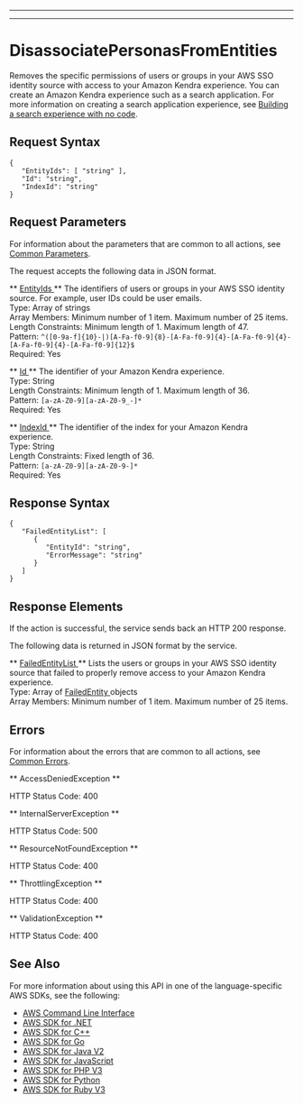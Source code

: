 --------

--------

# DisassociatePersonasFromEntities<a name="API_DisassociatePersonasFromEntities"></a>

Removes the specific permissions of users or groups in your AWS SSO identity source with access to your Amazon Kendra experience\. You can create an Amazon Kendra experience such as a search application\. For more information on creating a search application experience, see [Building a search experience with no code](https://docs.aws.amazon.com/kendra/latest/dg/deploying-search-experience-no-code.html)\.

## Request Syntax<a name="API_DisassociatePersonasFromEntities_RequestSyntax"></a>

```
{
   "EntityIds": [ "string" ],
   "Id": "string",
   "IndexId": "string"
}
```

## Request Parameters<a name="API_DisassociatePersonasFromEntities_RequestParameters"></a>

For information about the parameters that are common to all actions, see [Common Parameters](CommonParameters.md)\.

The request accepts the following data in JSON format\.

 ** [ EntityIds ](#API_DisassociatePersonasFromEntities_RequestSyntax) **   <a name="Kendra-DisassociatePersonasFromEntities-request-EntityIds"></a>
The identifiers of users or groups in your AWS SSO identity source\. For example, user IDs could be user emails\.  
Type: Array of strings  
Array Members: Minimum number of 1 item\. Maximum number of 25 items\.  
Length Constraints: Minimum length of 1\. Maximum length of 47\.  
Pattern: `^([0-9a-f]{10}-|)[A-Fa-f0-9]{8}-[A-Fa-f0-9]{4}-[A-Fa-f0-9]{4}-[A-Fa-f0-9]{4}-[A-Fa-f0-9]{12}$`   
Required: Yes

 ** [ Id ](#API_DisassociatePersonasFromEntities_RequestSyntax) **   <a name="Kendra-DisassociatePersonasFromEntities-request-Id"></a>
The identifier of your Amazon Kendra experience\.  
Type: String  
Length Constraints: Minimum length of 1\. Maximum length of 36\.  
Pattern: `[a-zA-Z0-9][a-zA-Z0-9_-]*`   
Required: Yes

 ** [ IndexId ](#API_DisassociatePersonasFromEntities_RequestSyntax) **   <a name="Kendra-DisassociatePersonasFromEntities-request-IndexId"></a>
The identifier of the index for your Amazon Kendra experience\.  
Type: String  
Length Constraints: Fixed length of 36\.  
Pattern: `[a-zA-Z0-9][a-zA-Z0-9-]*`   
Required: Yes

## Response Syntax<a name="API_DisassociatePersonasFromEntities_ResponseSyntax"></a>

```
{
   "FailedEntityList": [ 
      { 
         "EntityId": "string",
         "ErrorMessage": "string"
      }
   ]
}
```

## Response Elements<a name="API_DisassociatePersonasFromEntities_ResponseElements"></a>

If the action is successful, the service sends back an HTTP 200 response\.

The following data is returned in JSON format by the service\.

 ** [ FailedEntityList ](#API_DisassociatePersonasFromEntities_ResponseSyntax) **   <a name="Kendra-DisassociatePersonasFromEntities-response-FailedEntityList"></a>
Lists the users or groups in your AWS SSO identity source that failed to properly remove access to your Amazon Kendra experience\.  
Type: Array of [ FailedEntity ](API_FailedEntity.md) objects  
Array Members: Minimum number of 1 item\. Maximum number of 25 items\.

## Errors<a name="API_DisassociatePersonasFromEntities_Errors"></a>

For information about the errors that are common to all actions, see [Common Errors](CommonErrors.md)\.

 ** AccessDeniedException **   
  
HTTP Status Code: 400

 ** InternalServerException **   
  
HTTP Status Code: 500

 ** ResourceNotFoundException **   
  
HTTP Status Code: 400

 ** ThrottlingException **   
  
HTTP Status Code: 400

 ** ValidationException **   
  
HTTP Status Code: 400

## See Also<a name="API_DisassociatePersonasFromEntities_SeeAlso"></a>

For more information about using this API in one of the language\-specific AWS SDKs, see the following:
+  [ AWS Command Line Interface](https://docs.aws.amazon.com/goto/aws-cli/kendra-2019-02-03/DisassociatePersonasFromEntities) 
+  [ AWS SDK for \.NET](https://docs.aws.amazon.com/goto/DotNetSDKV3/kendra-2019-02-03/DisassociatePersonasFromEntities) 
+  [ AWS SDK for C\+\+](https://docs.aws.amazon.com/goto/SdkForCpp/kendra-2019-02-03/DisassociatePersonasFromEntities) 
+  [ AWS SDK for Go](https://docs.aws.amazon.com/goto/SdkForGoV1/kendra-2019-02-03/DisassociatePersonasFromEntities) 
+  [ AWS SDK for Java V2](https://docs.aws.amazon.com/goto/SdkForJavaV2/kendra-2019-02-03/DisassociatePersonasFromEntities) 
+  [ AWS SDK for JavaScript](https://docs.aws.amazon.com/goto/AWSJavaScriptSDK/kendra-2019-02-03/DisassociatePersonasFromEntities) 
+  [ AWS SDK for PHP V3](https://docs.aws.amazon.com/goto/SdkForPHPV3/kendra-2019-02-03/DisassociatePersonasFromEntities) 
+  [ AWS SDK for Python](https://docs.aws.amazon.com/goto/boto3/kendra-2019-02-03/DisassociatePersonasFromEntities) 
+  [ AWS SDK for Ruby V3](https://docs.aws.amazon.com/goto/SdkForRubyV3/kendra-2019-02-03/DisassociatePersonasFromEntities) 